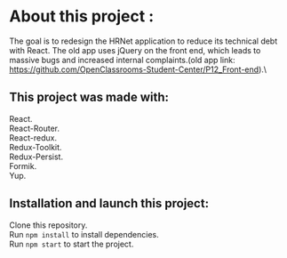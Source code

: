 # About this project :
The goal is to redesign the HRNet application to reduce its technical debt with React.
The old app uses jQuery on the front end, which leads to massive bugs and increased internal complaints.(old app link: https://github.com/OpenClassrooms-Student-Center/P12_Front-end).\





## This project was made with:
React.\
React-Router.\
React-redux.\
Redux-Toolkit.\
Redux-Persist.\
Formik.\
Yup.


## Installation and launch this project: 
Clone this repository.\
Run `npm install` to install dependencies.\
Run `npm start` to start the project.

